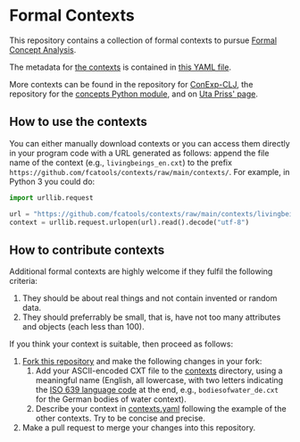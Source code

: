 # Formal Contexts

This repository contains a collection of formal contexts to pursue
[Formal Concept Analysis](https://upriss.github.io/fca/fca.html).

The metadata for [the contexts](contexts) is contained in [this YAML file](contexts.yaml).

More contexts can be found in the repository for
[ConExp-CLJ](https://github.com/tomhanika/conexp-clj/tree/dev/testing-data),
the repository for the [concepts Python
module](https://github.com/xflr6/concepts/tree/master/examples), and
on [Uta Priss' page](https://upriss.github.io/fca/examples.html).

## How to use the contexts

You can either manually download contexts or you can access them
directly in your program code with a URL generated as follows: append
the file name of the context (e.g., `livingbeings_en.cxt`) to the
prefix `https://github.com/fcatools/contexts/raw/main/contexts/`. For
example, in Python 3 you could do:

```python
import urllib.request

url = "https://github.com/fcatools/contexts/raw/main/contexts/livingbeings_en.cxt"
context = urllib.request.urlopen(url).read().decode("utf-8")
```

## How to contribute contexts

Additional formal contexts are highly welcome if they fulfil the
following criteria:

1. They should be about real things and not contain invented or random
   data.
2. They should preferrably be small, that is, have not too many
   attributes and objects (each less than 100).

If you think your context is suitable, then proceed as follows:

1. [Fork this repository](/fcatools/contexts/fork) and make the
   following changes in your fork:
   1. Add your ASCII-encoded CXT file to the [contexts](contexts)
      directory, using a meaningful name (English, all lowercase, with
      two letters indicating the [ISO 639 language
      code](https://en.wikipedia.org/wiki/List_of_ISO_639_language_codes)
      at the end, e.g., `bodiesofwater_de.cxt` for the German bodies
      of water context).
   2. Describe your context in [contexts.yaml](contexts.yaml) following
      the example of the other contexts. Try to be concise and precise.
2. Make a pull request to merge your changes into this repository.
